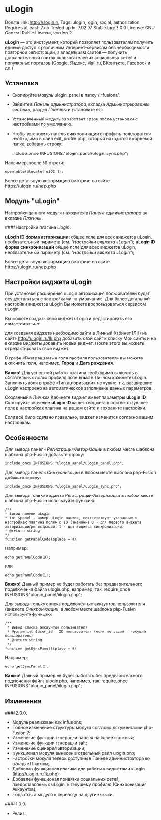 # uLogin

Donate link: http://ulogin.ru
Tags: ulogin, login, social, authorization
Requires at least: 7.x.x
Tested up to: 7.02.07
Stable tag: 2.0.0
License: GNU General Public License, version 2

**uLogin** — это инструмент, который позволяет пользователям получить единый доступ к различным Интернет-сервисам без необходимости повторной регистрации,
а владельцам сайтов — получить дополнительный приток пользователей из социальных сетей и популярных порталов (Google, Яндекс, Mail.ru, ВКонтакте, Facebook и др.)

## Установка

- Скопируйте модуль ulogin_panel в папку /infusions/.
- Зайдите в *Панель администратора*, вкладка *Администрирование системы*, раздел *Плагины* и установите его.
- Установленный модуль заработает сразу после установки с настройками по умолчанию.
- Чтобы установить панель синхронизации в профиль пользователя необходимо в файл edit_profile.php, который находится в корневой папке, добавить строку:


	include_once INFUSIONS."ulogin_panel/ulogin_sync.php";

Например, после 59 строки:

	opentable($locale['u102']);

Более детальную информацию смотрите на сайте https://ulogin.ru/help.php


## Модуль "uLogin"

Настройки данного модуля находится в *Панеле администратора* во вкладке *Плагины*.

####Настройки плагина *ulogin*:

**uLogin ID форма авторизации:** общее поле для всех виджетов uLogin, необязательный параметр (см. *"Настройки виджета uLogin"*);
**uLogin ID форма синхронизации** общее поле для всех виджетов uLogin, необязательный параметр (см. *"Настройки виджета uLogin"*);

Более детальную информацию смотрите на сайте https://ulogin.ru/help.php

## Настройки виджета uLogin

При установке расширения uLogin авторизация пользователей будет осуществляться с настройками по умолчанию.
Для более детальной настройки виджетов uLogin Вы можете воспользоваться сервисом uLogin.

Вы можете создать свой виджет uLogin и редактировать его самостоятельно:

для создания виджета необходимо зайти в Личный Кабинет (ЛК) на сайте http://ulogin.ru/lk.php
добавить свой сайт к списку Мои сайты и на вкладке Виджеты добавить новый виджет. После этого вы можете отредактировать свой виджет.

В графе «Возвращаемые поля профиля пользователя» вы можете включить поля, например, **Город** и **Дата рождения**.

**Важно!** Для успешной работы плагина необходимо включить в обязательных полях профиля поле **Еmail** в Личном кабинете uLogin.
Заполнять поля в графе «Тип авторизации» не нужно, т.к. расширение uLogin настроено на автоматическое заполнение данных параметров.

Созданный в Личном Кабинете виджет имеет параметры **uLogin ID**.
Скопируйте значение **uLogin ID** вашего виджета в соответствующее поле в настройках плагина на вашем сайте и сохраните настройки.

Если всё было сделано правильно, виджет изменится согласно вашим настройкам.


## Особенности

Для вывода панели *Регистрации/Авторизации* в любом месте шаблона шаблона php-Fusion добавьте строку:

	include_once INFUSIONS."ulogin_panel/ulogin_panel.php";

Для вывода панели *Синхронизации* в любом месте шаблона php-Fusion добавьте строку:

	include_once INFUSIONS."ulogin_panel/ulogin_sync.php";

Для вывода только виджета *Регистрации/Авторизации* в любом месте шаблона php-Fusion используйте функцию:

    /**
   	* Вывод панели uLogin
    * int $panel - номер uLogin панели, соответствует указанным в настройках плагина полям с ID (значение 0 - для первого виджета авторизации/регистрации, 1 - для виджета синхронизации)
    * @return string
    */
   	function getPanelCode($place = 0)

Например:

	echo getPanelCode(0);
или

	echo getPanelCode(1);

**Важно!** Данный пример не будет работать без предварительного подключения файла ulogin.php, например, так:
	require_once INFUSIONS."ulogin_panel/ulogin.php";


Для вывода только списка подключённых аккаунтов пользователя (виджета *Синхронизации*) в любом месте шаблона php-Fusion используйте функцию:

	/**
	 * Вывод списка аккаунтов пользователя
	 * @param int $user_id - ID пользователя (если не задан - текущий пользователь)
	 * @return string
	 */
   	function getSyncPanel($place = 0)

Например:

	echo getSyncPanel();

**Важно!** Данный пример не будет работать без предварительного подлючения файла ulogin.php, например, так:
	require_once INFUSIONS."ulogin_panel/ulogin.php";


## Изменения

####2.0.0.
- Модуль реализован как infusions;
- Полное изменение структуры модуля согласно документации php-Fusion 7;
- Изменение функции генерации пароля на более сложный;
- Изменение функции генерации salt;
- Изменение сценария авторизации;
- Функционал модуля вынесен в отдельный файл ulogin.php;
- Настройки модуля теперь доступны в Панеле администратора во вкладке Плагины;
- Добавлен функционал плагина для работы с виджетами uLogin (http://ulogin.ru/lk.php);
- Добавлен функционал привязки социальных сетей, предоставляемых uLogin, к текущему профилю (Синхронизация Аккаунтов);
- Подготовка модуля к переводу на другие языки.

####1.0.0.
- Релиз.

